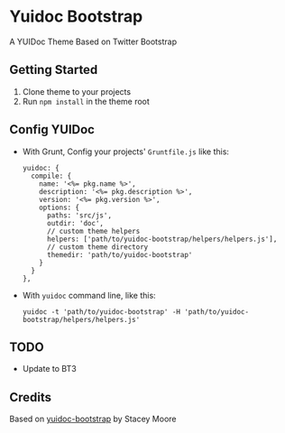 Yuidoc Bootstrap
================
A YUIDoc Theme Based on Twitter Bootstrap

Getting Started
---------------
1. Clone theme to your projects
1. Run `npm install` in the theme root

Config YUIDoc
-------------
* With Grunt, Config your projects' `Gruntfile.js` like this:
    ```
    yuidoc: {
      compile: {
        name: '<%= pkg.name %>',
        description: '<%= pkg.description %>',
        version: '<%= pkg.version %>',
        options: {
          paths: 'src/js',
          outdir: 'doc',
          // custom theme helpers
          helpers: ['path/to/yuidoc-bootstrap/helpers/helpers.js'],
          // custom theme directory
          themedir: 'path/to/yuidoc-bootstrap'
        }
      }      
    },
    ```
    
* With `yuidoc` command line, like this:
    ```
    yuidoc -t 'path/to/yuidoc-bootstrap' -H 'path/to/yuidoc-bootstrap/helpers/helpers.js'
    ```

TODO
----
* Update to BT3

Credits
-------
Based on [yuidoc-bootstrap](https://github.com/staceymoore/yuidoc-bootstrap) by Stacey Moore
